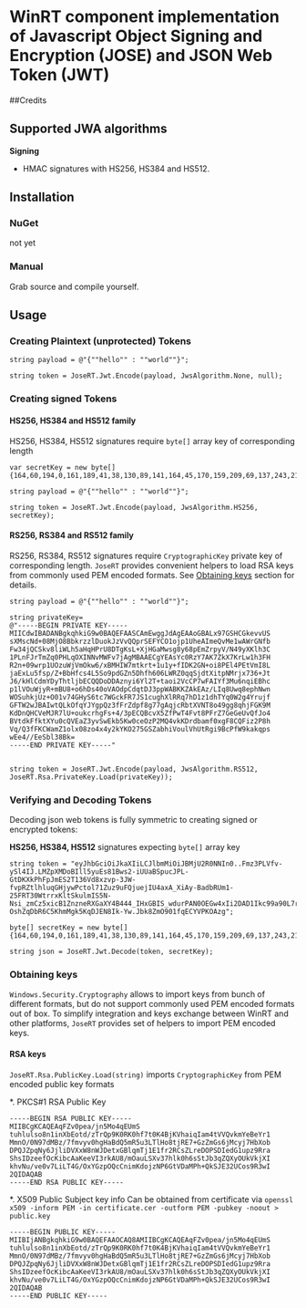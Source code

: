 # WinRT component implementation of Javascript Object Signing and Encryption (JOSE) and JSON Web Token (JWT)

##Credits

## Supported JWA algorithms

**Signing**
- HMAC signatures with HS256, HS384 and HS512.

## Installation
### NuGet 
not yet

### Manual
Grab source and compile yourself. 

## Usage
### Creating Plaintext (unprotected) Tokens

	string payload = @"{""hello"" : ""world""}";

	string token = JoseRT.Jwt.Encode(payload, JwsAlgorithm.None, null);

### Creating signed Tokens
#### HS256, HS384 and HS512 family
HS256, HS384, HS512 signatures require `byte[]` array key of corresponding length

    var secretKey = new byte[]{164,60,194,0,161,189,41,38,130,89,141,164,45,170,159,209,69,137,243,216,191,131,47,250,32,107,231,117,37,158,225,234};

    string payload = @"{""hello"" : ""world""}";

    string token = JoseRT.Jwt.Encode(payload, JwsAlgorithm.HS256, secretKey);

#### RS256, RS384 and RS512 family
RS256, RS384, RS512 signatures require `CryptographicKey` private key of corresponding length. `JoseRT` provides convenient helpers to load RSA keys from commonly
used PEM encoded formats. See [Obtaining keys](#obtaining-keys) section for details.

	
	string payload = @"{""hello"" : ""world""}";

	string privateKey=
	@"-----BEGIN PRIVATE KEY-----
	MIICdwIBADANBgkqhkiG9w0BAQEFAASCAmEwggJdAgEAAoGBALx97GSHCGkevvUS
	sXMscNd+08MjO8BbkrzzlDuokJzVvQQprSEFYCO1ojp1UheAImeQvMe1wAWrGNfb
	Fw34jQCSkv8liWLh5aHqHPrU8DTgKsL+XjHGaMwsg8y68pEmZrpyV/N49yXKlh3C
	1PLnFJrTmZq0PHLqOXINNvMWFv7jAgMBAAECgYEAsYc0RzY7AK7ZkX7KrLw1h3FH
	R2n+09wrp1UOzuWjVmOkw6/xBMHIW7mtkrt+1u1y+fIDK2GN+oi8PEl4PEtVmI8L
	jaExLu5fsp/Z+BbHfcs4L5So9pdGZn5Dhfh606LWRZ0qqSjdtXitpNMrjx736+Jt
	J6/kHlCdmYDyThtljbECQQDoDDAznyi6Yl2T+taoi2VcCP7wFAIYf3Mu6nqiEBhc
	p1lVOuWjyR+mBU8+o6hDs40oVAOdpCdqtDJ3ppWABKKZAkEAz/LIq8Uwq8ephNwn
	WOSuhkjUz+O01v74GHyS6tc7WGckFR7JS1cughXlRRq7hD1z1dhTYq0W2g4Yrujf
	GFTW2wJBAIwtQLkOfqYJYgpQz3fFrZdpf8g77gAqjcRbtXVNT8o49gg8qhjFGK9M
	KdDnQHCVeMJR7lU+oukcrhgFs+4/3pECQBcvX5ZfPwT4Fvt8PFrZ7GeGeUvQfJo4
	BVtdkFfktXYu0cQVEaZ3yvSwEkb5Kw0ceOzP2MQ4vkKDrdbamf0xgF8CQFiz2P8h
	Vq/Q3fFKCWamZ1olx08zo4x4y2kYKO275GSZabhiVoulVhUtRgi9BcPfW9kakqps
	wEe4//EeSbl38Bk=
	-----END PRIVATE KEY-----"

	
	string token = JoseRT.Jwt.Encode(payload, JwsAlgorithm.RS512, JoseRT.Rsa.PrivateKey.Load(privateKey));


### Verifying and Decoding Tokens
Decoding json web tokens is fully symmetric to creating signed or encrypted tokens:

**HS256, HS384, HS512** signatures expecting `byte[]` array key

    string token = "eyJhbGciOiJkaXIiLCJlbmMiOiJBMjU2R0NNIn0..Fmz3PLVfv-ySl4IJ.LMZpXMDoBIll5yuEs81Bws2-iUUaBSpucJPL-GtDKXkPhFpJmES2T136Vd8xzvp-3JW-fvpRZtlhluqGHjywPctol71Zuz9uFQjuejIU4axA_XiAy-BadbRUm1-25FRT30WtrrxKltSkulmIS5N-Nsi_zmCz5xicB1ZnzneRXGaXY4B444_IHxGBIS_wdurPAN0OEGw4xIi2DAD1Ikc99a90L7rUZfbHNg_iTBr-OshZqDbR6C5KhmMgk5KqDJEN8Ik-Yw.Jbk8ZmO901fqECYVPKOAzg";

    byte[] secretKey = new byte[]{164,60,194,0,161,189,41,38,130,89,141,164,45,170,159,209,69,137,243,216,191,131,47,250,32,107,231,117,37,158,225,234};

    string json = JoseRT.Jwt.Decode(token, secretKey);


### Obtaining keys
`Windows.Security.Cryptography` allows to import keys from bunch of different formats, but do not support commonly used PEM encoded formats out of box. 
To simplify integration and keys exchange between WinRT and other platforms, `JoseRT` provides set of helpers to import PEM encoded keys.

#### RSA keys
`JoseRT.Rsa.PublicKey.Load(string)` imports `CryptographicKey` from PEM encoded public key formats

*. PKCS#1 RSA Public Key

	-----BEGIN RSA PUBLIC KEY-----
	MIIBCgKCAQEAqFZv0pea/jn5Mo4qEUmS
	tuhlulso8n1inXbEotd/zTrQp9K0RK0hf7t0K4BjKVhaiqIam4tVVQvkmYeBeYr1
	MmnO/0N97dMBz/7fmvyv0hgHaBdQ5mR5u3LTlHo8tjRE7+GzZmGs6jMcyj7HbXob
	DPQJZpqNy6JjliDVXxW8nWJDetxGBlqmTj1E1fr2RCsZLreDOPSDIedG1upz9Rra
	ShsIDzeefOcKibcAaKeeVI3rkAU8/mOauLSXv37hlk0h6sStJb3qZQXyOUkVkjXI
	khvNu/ve0v7LiLT4G/OxYGzpOQcCnimKdojzNP6GtVDaMPh+QkSJE32UCos9R3wI
	2QIDAQAB
	-----END RSA PUBLIC KEY-----

*. X509 Public Subject key info
Can be obtained from certificate via `openssl x509 -inform PEM -in certificate.cer -outform PEM -pubkey -noout > public.key`

	-----BEGIN PUBLIC KEY-----
	MIIBIjANBgkqhkiG9w0BAQEFAAOCAQ8AMIIBCgKCAQEAqFZv0pea/jn5Mo4qEUmS
	tuhlulso8n1inXbEotd/zTrQp9K0RK0hf7t0K4BjKVhaiqIam4tVVQvkmYeBeYr1
	MmnO/0N97dMBz/7fmvyv0hgHaBdQ5mR5u3LTlHo8tjRE7+GzZmGs6jMcyj7HbXob
	DPQJZpqNy6JjliDVXxW8nWJDetxGBlqmTj1E1fr2RCsZLreDOPSDIedG1upz9Rra
	ShsIDzeefOcKibcAaKeeVI3rkAU8/mOauLSXv37hlk0h6sStJb3qZQXyOUkVkjXI
	khvNu/ve0v7LiLT4G/OxYGzpOQcCnimKdojzNP6GtVDaMPh+QkSJE32UCos9R3wI
	2QIDAQAB
	-----END PUBLIC KEY-----

